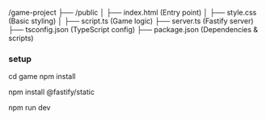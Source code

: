 /game-project
├── /public
│   ├── index.html  (Entry point)
│   ├── style.css   (Basic styling)
│   ├── script.ts   (Game logic)
├── server.ts       (Fastify server)
├── tsconfig.json   (TypeScript config)
├── package.json    (Dependencies & scripts)

### setup
cd game
npm install

npm install @fastify/static

npm run dev